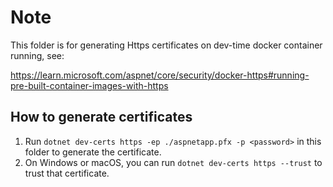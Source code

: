 # Note

This folder is for generating Https certificates on dev-time docker container running, see:

<https://learn.microsoft.com/aspnet/core/security/docker-https#running-pre-built-container-images-with-https>

## How to generate certificates

1. Run `dotnet dev-certs https -ep ./aspnetapp.pfx -p <password>` in this folder to generate the certificate.
2. On Windows or macOS, you can run `dotnet dev-certs https --trust` to trust that certificate.
